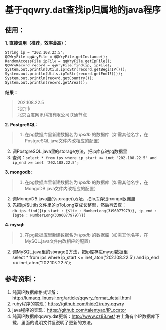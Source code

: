 # 基于qqwry.dat查找ip归属地的java程序

## 使用：

__1. 直接调用（推荐，效率最高）：__

<!-- language: lang-java -->
	
	String ip = "202.108.22.5";
	QQWryFile qqWryFile = QQWryFile.getInstance();
	RandomAccessFile ipFile = qqWryFile.getIpFile();
	QQWryRecord record = qqWryFile.find(ip, ipFile);
	System.out.println(Utils.ipToStr(record.getBeginIP()));
	System.out.println(Utils.ipToStr(record.getEndIP()));
	System.out.println(record.getCountry());
	System.out.println(record.getArea());

__结果：__  <br/>
> 202.108.22.5 <br/>
北京市 <br/>
北京百度网讯科技有限公司联通节点 <br/>

__2.  PostgreSQL:__ <br/>
> 1. 在pg数据库里新建数据名为 *ipsdb* 的数据库（如需其他名字，在PostgreSQL.java文件内改相应的配置）<br/>
2. 调PostgreSQL.java里的storage方法，把ip库存进pg数据里<br/>
3. 查询：`select * from ips where ip_start <= inet '202.108.22.5' and ip_end >= inet '202.108.22.5';`<br/>

__3. mongodb:__ 
> 1. 在pg数据库里新建数据名为 *ipsdb* 的数据库（如需其他名字，在MongoDB.java文件内改相应的配置） <br/>
2. 调MongoDB.java里的storage()方法，把ip库存进mongo数据里<br/>
3. 先把ip按Utils文件里的ipToLong变成长整型，然后再去查：<br/>
`db.ips.find({ip_start : {$lte : NumberLong(3396077979)}, ip_end : {$gte : NumberLong(3396077979)}})`<br/>

__4. mysql:__
> 1. 在pg数据库里新建数据名为 *ipsdb* 的数据库（如需其他名字，在MySQL.java文件内改相应的配置） <br/>
2. 调MySQL.java里的storage()方法，把ip库存进mysql数据里<br/>
select * from ips where ip_start <= inet_aton('202.108.22.5') and ip_end >= inet_aton('202.108.22.5');
	
## 参考资料：

1. 纯真IP数据库格式详解：http://lumaqq.linuxsir.org/article/qqwry_format_detail.html
2. ruby程序的实现：https://github.com/hide2/ruby-qqwry
3. java程序的实现：https://github.com/talentyao/IPLocator
4. 纯真IP数据库qqwry.dat更新：http://www.cz88.net/ 右上角有个IP数据库下载，里面的说明文件里说明了更新的方法。
